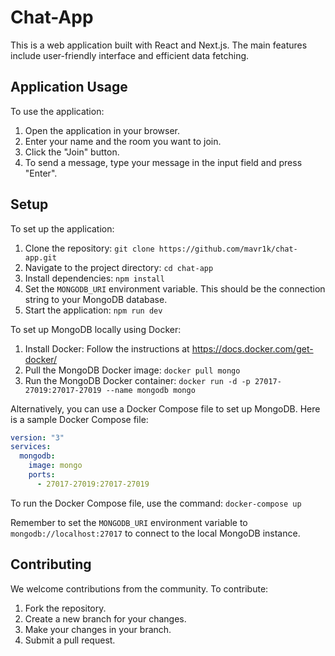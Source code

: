 # Chat-App

This is a web application built with React and Next.js. The main features include user-friendly interface and efficient data fetching.

## Application Usage

To use the application:

1. Open the application in your browser.
2. Enter your name and the room you want to join.
3. Click the "Join" button.
4. To send a message, type your message in the input field and press "Enter".

## Setup

To set up the application:

1. Clone the repository: `git clone https://github.com/mavr1k/chat-app.git`
2. Navigate to the project directory: `cd chat-app`
3. Install dependencies: `npm install`
4. Set the `MONGODB_URI` environment variable. This should be the connection string to your MongoDB database.
5. Start the application: `npm run dev`

To set up MongoDB locally using Docker:

1. Install Docker: Follow the instructions at https://docs.docker.com/get-docker/
2. Pull the MongoDB Docker image: `docker pull mongo`
3. Run the MongoDB Docker container: `docker run -d -p 27017-27019:27017-27019 --name mongodb mongo`

Alternatively, you can use a Docker Compose file to set up MongoDB. Here is a sample Docker Compose file:

```yaml
version: "3"
services:
  mongodb:
    image: mongo
    ports:
      - 27017-27019:27017-27019
```

To run the Docker Compose file, use the command: `docker-compose up`

Remember to set the `MONGODB_URI` environment variable to `mongodb://localhost:27017` to connect to the local MongoDB instance.

## Contributing

We welcome contributions from the community. To contribute:

1. Fork the repository.
2. Create a new branch for your changes.
3. Make your changes in your branch.
4. Submit a pull request.
